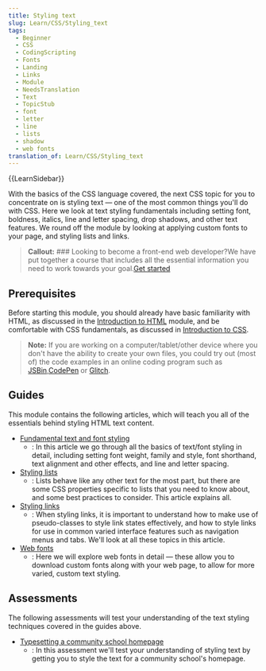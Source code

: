 ```yaml
---
title: Styling text
slug: Learn/CSS/Styling_text
tags:
  - Beginner
  - CSS
  - CodingScripting
  - Fonts
  - Landing
  - Links
  - Module
  - NeedsTranslation
  - Text
  - TopicStub
  - font
  - letter
  - line
  - lists
  - shadow
  - web fonts
translation_of: Learn/CSS/Styling_text
---
```

{{LearnSidebar}}

With the basics of the CSS language covered, the next CSS topic for you to concentrate on is styling text — one of the most common things you'll do with CSS. Here we look at text styling fundamentals including setting font, boldness, italics, line and letter spacing, drop shadows, and other text features. We round off the module by looking at applying custom fonts to your page, and styling lists and links.

> **Callout:** ### Looking to become a front-end web developer?We have put together a course that includes all the essential information you need to work towards your goal.[Get started](/docs/Learn/Front-end_web_developer)

## Prerequisites

Before starting this module, you should already have basic familiarity with HTML, as discussed in the [Introduction to HTML](/de/docs/Learn/HTML/Introduction_to_HTML) module, and be comfortable with CSS fundamentals, as discussed in [Introduction to CSS](/de/docs/Learn/CSS/Introduction_to_CSS).

> **Note:** If you are working on a computer/tablet/other device where you don't have the ability to create your own files, you could try out (most of) the code examples in an online coding program such as [JSBin](https://jsbin.com/),[CodePen](https://codepen.io/) or [Glitch](https://glitch.com/).

## Guides

This module contains the following articles, which will teach you all of the essentials behind styling HTML text content.

- [Fundamental text and font styling](/de/docs/Learn/CSS/Styling_text/Fundamentals)
  - : In this article we go through all the basics of text/font styling in detail, including setting font weight, family and style, font shorthand, text alignment and other effects, and line and letter spacing.
- [Styling lists](/de/docs/Learn/CSS/Styling_text/Styling_lists)
  - : Lists behave like any other text for the most part, but there are some CSS properties specific to lists that you need to know about, and some best practices to consider. This article explains all.
- [Styling links](/de/docs/Learn/CSS/Styling_text/Styling_links)
  - : When styling links, it is important to understand how to make use of pseudo-classes to style link states effectively, and how to style links for use in common varied interface features such as navigation menus and tabs. We'll look at all these topics in this article.
- [Web fonts](/de/docs/Learn/CSS/Styling_text/Web_fonts)
  - : Here we will explore web fonts in detail — these allow you to download custom fonts along with your web page, to allow for more varied, custom text styling.

## Assessments

The following assessments will test your understanding of the text styling techniques covered in the guides above.

- [Typesetting a community school homepage](/en-US/Learn/CSS/Styling_text/Typesetting_a_homepage)
  - : In this assessment we'll test your understanding of styling text by getting you to style the text for a community school's homepage.
